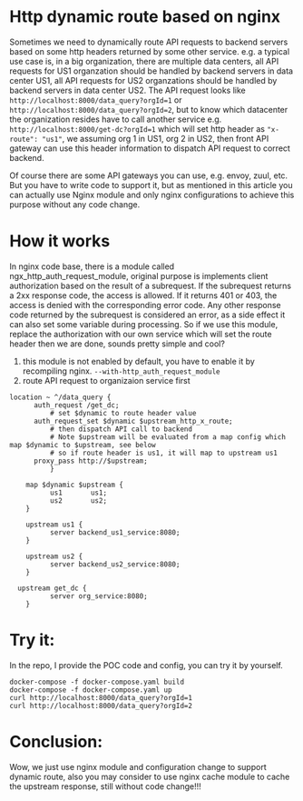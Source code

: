 # Http dynamic route based on nginx
Sometimes we need to dynamically route API requests to backend servers based on some http headers returned by some other service. e.g. a typical use case is,  in a big organization, there are multiple data centers, all API requests for US1 organzation should be handled by backend servers in data center US1, all API requests for US2 organzations should be handled by backend servers in data center US2. The API request looks like ```http://localhost:8000/data_query?orgId=1``` or ```http://localhost:8000/data_query?orgId=2```, but to know which datacenter the organization resides have to call another service e.g. ```http://localhost:8000/get-dc?orgId=1``` which will set http header as ```"x-route": "us1"```, we assuming org 1 in US1, org 2 in US2, then front API gateway can use this header information to dispatch API request to correct backend.

Of course there are some API gateways you can use, e.g. envoy, zuul, etc. But you have to write code to support it, but as mentioned in this article you can actually use Nginx module and only nginx configurations to achieve this purpose without any code change.

# How it works
In nginx code base, there is a module called ngx_http_auth_request_module, original purpose is implements client authorization based on the result of a subrequest. If the subrequest returns a 2xx response code, the access is allowed. If it returns 401 or 403, the access is denied with the corresponding error code. Any other response code returned by the subrequest is considered an error, as a side effect it can also set some variable during processing. So if we use this module, replace the authorization with our own service which will set the route header then we are done, sounds pretty simple and cool?

1. this module is not enabled by default, you have to enable it by recompiling nginx.
```--with-http_auth_request_module```
2. route API request to organizaion service first
```
location ~ ^/data_query {
	  auth_request /get_dc;
          # set $dynamic to route header value
	  auth_request_set $dynamic $upstream_http_x_route;
          # then dispatch API call to backend
          # Note $upstream will be evaluated from a map config which map $dynamic to $upstream, see below
          # so if route header is us1, it will map to upstream us1
	  proxy_pass http://$upstream;
		  }
      
	map $dynamic $upstream {
		  us1		us1;
		  us2		us2;
	}

	upstream us1 {
		  server backend_us1_service:8080;
	}

	upstream us2 {
		  server backend_us2_service:8080;
	}

  upstream get_dc {
		  server org_service:8080;
	}
```
# Try it:
In the repo, I provide the POC code and config, you can try it by yourself.
```
docker-compose -f docker-compose.yaml build
docker-compose -f docker-compose.yaml up
curl http://localhost:8000/data_query?orgId=1
curl http://localhost:8000/data_query?orgId=2
```

# Conclusion:
Wow, we just use nginx module and configuration change to support dynamic route, also you may consider to use nginx cache module to cache the upstream response, still without code change!!!

